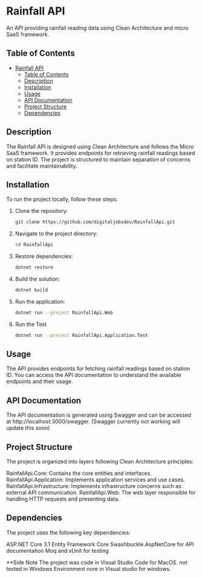 # Rainfall API

An API providing rainfall reading data using Clean Architecture and micro SaaS framework.

## Table of Contents

- [Rainfall API](#rainfall-api)
  - [Table of Contents](#table-of-contents)
  - [Description](#description)
  - [Installation](#installation)
  - [Usage](#usage)
  - [API Documentation](#api-documentation)
  - [Project Structure](#project-structure)
  - [Dependencies](#dependencies)

## Description

The Rainfall API is designed using Clean Architecture and follows the Micro SaaS framework. It provides endpoints for retrieving rainfall readings based on station ID. The project is structured to maintain separation of concerns and facilitate maintainability.

## Installation

To run the project locally, follow these steps:

1. Clone the repository:

   ```bash
   git clone https://github.com/digitaljobsdev/RainfallApi.git
2. Navigate to the project directory:
    ```bash
    cd RainfallApi
3. Restore dependencies:
    ```bash
    dotnet restore
4. Build the solution:
    ```bash
    dotnet build
5. Run the application:
    ```bash
    dotnet run --project RainfallApi.Web
6. Run the Test
    ```bash
    dotnet run --project RainfallApi.Application.Test    

## Usage
The API provides endpoints for fetching rainfall readings based on station ID. You can access the API documentation to understand the available endpoints and their usage.

## API Documentation
The API documentation is generated using Swagger and can be accessed at http://localhost:3000/swagger.
(Swagger currently not working will update this soon)
## Project Structure
The project is organized into layers following Clean Architecture principles:

RainfallApi.Core: Contains the core entities and interfaces.
RainfallApi.Application: Implements application services and use cases.
RainfallApi.Infrastructure: Implements infrastructure concerns such as external API communication.
RainfallApi.Web: The web layer responsible for handling HTTP requests and presenting data.

## Dependencies
The project uses the following key dependencies:

ASP.NET Core 3.1
Entity Framework Core
Swashbuckle.AspNetCore for API documentation
Moq and xUnit for testing

**Side Note
The project was code in Visual Studio Code for MacOS. not tested in Windows Environment nore in Visual studio for windows.